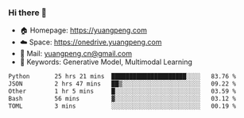 ### Hi there 👋

- 🏠 Homepage: https://yuangpeng.com
- ☁️ Space: https://onedrive.yuangpeng.com
- 📧 Mail: yuangpeng.cn@gmail.com
- 🌅 Keywords: Generative Model, Multimodal Learning

<!--
**yuangpeng/yuangpeng** is a ✨ _special_ ✨ repository because its `README.md` (this file) appears on your GitHub profile.

Here are some ideas to get you started:

- 🔭 I’m currently working on ...
- 🌱 I’m currently learning ...
- 👯 I’m looking to collaborate on ...
- 🤔 I’m looking for help with ...
- 💬 Ask me about ...
- 📫 How to reach me: ...
- 😄 Pronouns: ...
- ⚡ Fun fact: ...
-->

<!--START_SECTION:waka-->

```txt
Python       25 hrs 21 mins  █████████████████████░░░░   83.76 %
JSON         2 hrs 47 mins   ██▒░░░░░░░░░░░░░░░░░░░░░░   09.22 %
Other        1 hr 5 mins     █░░░░░░░░░░░░░░░░░░░░░░░░   03.59 %
Bash         56 mins         ▓░░░░░░░░░░░░░░░░░░░░░░░░   03.12 %
TOML         3 mins          ░░░░░░░░░░░░░░░░░░░░░░░░░   00.19 %
```

<!--END_SECTION:waka-->
